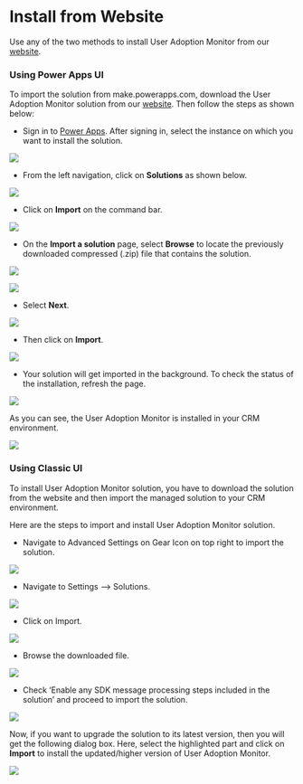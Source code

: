 # Install from Website

Use any of the two methods to install User Adoption Monitor from our [website](https://www.inogic.com/product/productivity-apps/user-adoption-monitor-in-dynamics-crm).

### Using Power Apps UI

To import the solution from make.powerapps.com, download the User Adoption Monitor solution from our [website](https://www.inogic.com/product/productivity-apps/user-adoption-monitor-in-dynamics-crm). Then follow the steps as shown below:

* Sign in to [Power Apps](https://make.powerapps.com/?utm\_source=padocs\&utm\_medium=linkinadoc\&utm\_campaign=referralsfromdoc). After signing in, select the instance on which you want to install the solution.

![](../../.gitbook/assets/u1.png)

* From the left navigation, click on **Solutions** as shown below.

![](../../.gitbook/assets/u2.png)

* Click on **Import** on the command bar.

![](<../../.gitbook/assets/u3 (1).png>)

* &#x20;On the **Import a solution** page, select **Browse** to locate the previously downloaded compressed (.zip) file that contains the solution.

![](../../.gitbook/assets/u4.png)

![](../../.gitbook/assets/u5.png)

* Select **Next**.

![](../../.gitbook/assets/u6.png)

* Then click on **Import**.

![](<../../.gitbook/assets/u7 (1).png>)

* Your solution will get imported in the background. To check the status of the installation, refresh the page.

![](../../.gitbook/assets/u8.png)

As you can see, the User Adoption Monitor is installed in your CRM environment.

![](../../.gitbook/assets/u9.png)

### Using Classic UI <a href="#using-classic-ui" id="using-classic-ui"></a>

To install User Adoption Monitor solution, you have to download the solution from the website and then import the managed solution to your CRM environment.

Here are the steps to import and install User Adoption Monitor solution.

* Navigate to Advanced Settings on Gear Icon on top right to import the solution.

![](<../../.gitbook/assets/11 (13).png>)

* Navigate to Settings --> Solutions.

![](<../../.gitbook/assets/12 (5).png>)

* Click on Import.

![](<../../.gitbook/assets/13 (4).png>)

* Browse the downloaded file.

![](<../../.gitbook/assets/u5 (2).png>)

* Check ‘Enable any SDK message processing steps included in the solution’ and proceed to import the solution.

![](../../.gitbook/assets/15.png)

Now, if you want to upgrade the solution to its latest version, then you will get the following dialog box. Here, select the highlighted part and click on **Import** to install the updated/higher version of User Adoption Monitor.

![](../../.gitbook/assets/UpgradeAndOverwrite.jpg)

